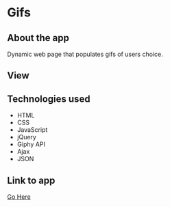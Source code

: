 # Gifs

## About the app

Dynamic web page that populates gifs of users choice.

## View 


## Technologies used 
 * HTML
 * CSS
 * JavaScript
 * jQuery 
 * Giphy API
 * Ajax
 * JSON 
 
## Link to app
 [Go Here](https://rugiyya.github.io/Gifs/)
